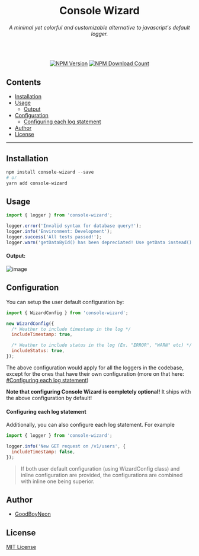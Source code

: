 <div align="center">
	<br />
	<p>
    <h1 align="center">Console Wizard</h1>
  <h6 align="center">A minimal yet colorful and customizable alternative to javascript's default logger.</h6>
	</p>
	<br />
	<p>
    <a href="https://www.npmjs.com/package/console-wizard"><img src="https://img.shields.io/npm/v/console-wizard?style=flat-square&logo=appveyor" alt="NPM Version" /></a>
		<a href="https://www.npmjs.com/package/console-wizard"><img src="https://img.shields.io/npm/dt/console-wizard" alt="NPM Download Count" /></a>
	</p>
</div>

## Contents

<!--toc:start-->

- [Installation](#installation)
- [Usage](#usage)
  - [Output](#output)
- [Configuration](#configuration)
  - [Configuring each log statement](#configuring-each-log-statement)
- [Author](#author)
- [License](#license)
<!--toc:end-->

---

## Installation

```py
npm install console-wizard --save
# or
yarn add console-wizard
```

## Usage

```js
import { logger } from 'console-wizard';

logger.error('Invalid syntax for database query!');
logger.info('Environment: Development');
logger.success('All tests passed!');
logger.warn('getDataById() has been depreciated! Use getData instead()');
```

#### Output:

![image](https://github.com/GoodBoyNeon/console-wizard/assets/93624576/fdee992a-bab8-4b97-9a4a-2d7736867237)

## Configuration

You can setup the user default configuration by:

```js
import { WizardConfig } from 'console-wizard';

new WizardConfig({
  /* Weather to include timestamp in the log */
  includeTimestamp: true,

  /* Weather to include status in the log (Ex. "ERROR", "WARN" etc) */
  includeStatus: true,
});
```

The above configuration would apply for all the loggers in the codebase, except for the ones that have their own configuration (more on that here: [#Configuring each log statement]())

**Note that configuring Console Wizard is completely optional!** It ships with the above configuration by default!

#### Configuring each log statement

Additionally, you can also configure each log statement. For example

```js
import { logger } from 'console-wizard';

logger.info('New GET request on /v1/users', {
  includeTimestamp: false,
});
```

> If both user default configuration (using WizardConfig class) and inline configuration are provided, the configurations are combined with inline one being superior.

## Author

- [GoodBoyNeon](https://neon.is-a.dev/)

## License

[MIT License](https://mit-license.org/)
